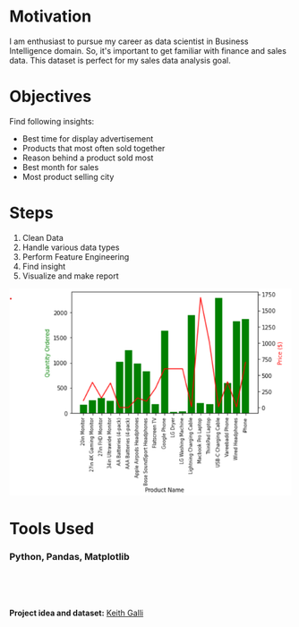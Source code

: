 # Motivation
I am enthusiast to pursue my career as data scientist in Business Intelligence domain. So, it's important to get familiar with finance and sales data. This dataset is perfect for my sales data analysis goal.

# Objectives
Find following insights:
- Best time for display advertisement
- Products that most often sold together
- Reason behind a product sold most
- Best month for sales
- Most product selling city

# Steps
1. Clean Data
2. Handle various data types
3. Perform Feature Engineering
4. Find insight
5. Visualize and make report

<img src='https://raw.githubusercontent.com/Shaon2221/Sales-Data-Analysis/master/product_price_quantity.png'>

# Tools Used
### Python, Pandas, Matplotlib


<br><br><br>

**Project idea and dataset:** [Keith Galli](https://www.youtube.com/channel/UCq6XkhO5SZ66N04IcPbqNcw)
